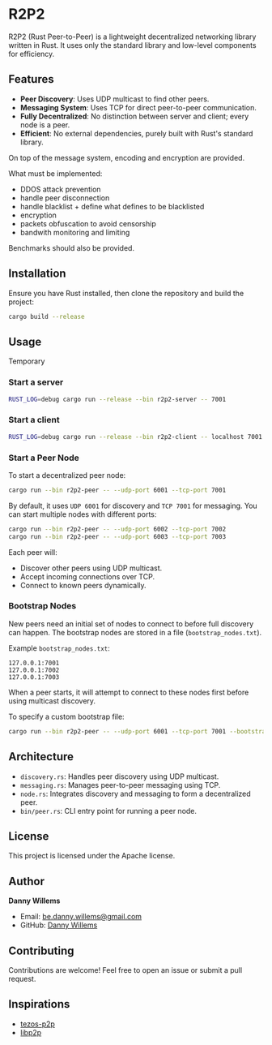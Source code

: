 # R2P2

R2P2 (Rust Peer-to-Peer) is a lightweight decentralized networking library
written in Rust. It uses only the standard library and low-level components for
efficiency.

## Features

- **Peer Discovery**: Uses UDP multicast to find other peers.
- **Messaging System**: Uses TCP for direct peer-to-peer communication.
- **Fully Decentralized**: No distinction between server and client; every node
  is a peer.
- **Efficient**: No external dependencies, purely built with Rust's standard
  library.

On top of the message system, encoding and encryption are provided.

What must be implemented:
- DDOS attack prevention
- handle peer disconnection
- handle blacklist + define what defines to be blacklisted
- encryption
- packets obfuscation to avoid censorship
- bandwith monitoring and limiting

Benchmarks should also be provided.

## Installation
Ensure you have Rust installed, then clone the repository and build the project:

```sh
cargo build --release
```

## Usage

Temporary

### Start a server

```sh
RUST_LOG=debug cargo run --release --bin r2p2-server -- 7001
```

### Start a client

```sh
RUST_LOG=debug cargo run --release --bin r2p2-client -- localhost 7001
```


### Start a Peer Node

To start a decentralized peer node:
```sh
cargo run --bin r2p2-peer -- --udp-port 6001 --tcp-port 7001
```

By default, it uses `UDP 6001` for discovery and `TCP 7001` for messaging. You
can start multiple nodes with different ports:


```sh
cargo run --bin r2p2-peer -- --udp-port 6002 --tcp-port 7002
cargo run --bin r2p2-peer -- --udp-port 6003 --tcp-port 7003
```

Each peer will:
- Discover other peers using UDP multicast.
- Accept incoming connections over TCP.
- Connect to known peers dynamically.

### Bootstrap Nodes

New peers need an initial set of nodes to connect to before full discovery can
happen. The bootstrap nodes are stored in a file (`bootstrap_nodes.txt`).

Example `bootstrap_nodes.txt`:

```
127.0.0.1:7001
127.0.0.1:7002
127.0.0.1:7003
```

When a peer starts, it will attempt to connect to these nodes first before using
multicast discovery.

To specify a custom bootstrap file:

```sh
cargo run --bin r2p2-peer -- --udp-port 6001 --tcp-port 7001 --bootstrap-file bootstrap_nodes.txt
```

## Architecture

- `discovery.rs`: Handles peer discovery using UDP multicast.
- `messaging.rs`: Manages peer-to-peer messaging using TCP.
- `node.rs`: Integrates discovery and messaging to form a decentralized peer.
- `bin/peer.rs`: CLI entry point for running a peer node.

## License

This project is licensed under the Apache license.

## Author
**Danny Willems**
- Email: [be.danny.willems@gmail.com](mailto:be.danny.willems@gmail.com)
- GitHub: [Danny Willems](https://github.com/dannywillems)

## Contributing

Contributions are welcome! Feel free to open an issue or submit a pull request.

## Inspirations

- [tezos-p2p](https://gitlab.com/tezos/tezos/-/blob/master/src/lib_p2p/)
- [libp2p](https://libp2p.io/)
